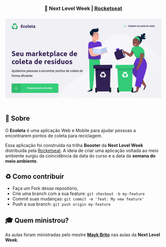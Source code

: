 <h3 align="center">
  🚀 Next Level Week |
  <a href="https://rocketseat.com.br" target="_blank">
    Rocketseat
  </a>
</h3>

<h3 align="center">
    <img alt="Imagem da página Principal" title="#logo" src="https://github.com/hericlysdlarii/D-Larii-Ecoleta/blob/master/nlw/assets/index.png">
    <br><br> 
</h3>

## :bookmark: Sobre

O <strong>Ecoleta</strong> é uma aplicação Web e Mobile para ajudar pessoas a encontrarem pontos de coleta para reciclagem.

Essa aplicação foi construída na trilha <strong>Booster</strong> da <strong>Next Level Week</strong> distribuída pela [Rocketseat](https://rocketseat.com.br/). A ideia de criar uma aplicação voltada ao meio ambiente surgiu da coincidência da data do curso e a data da <strong>semana do meio ambiente</strong>.

<a id="como-contribuir"></a>

## :recycle: Como contribuir

- Faça um Fork desse repositório,
- Crie uma branch com a sua feature: `git checkout -b my-feature`
- Commit suas mudanças: `git commit -m 'feat: My new feature'`
- Push a sua branch: `git push origin my-feature`

## :mortar_board: Quem ministrou?

As aulas foram ministradas pelo mestre **[Mayk Brito](https://github.com/maykbrito)** nas aulas da **Next Level Week**.


